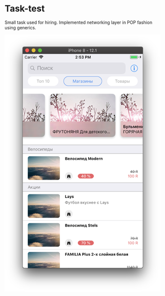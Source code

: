 # Task-test

Small task used for hiring. 
Implemented networking layer in POP fashion using generics. 

![Screenshot](Screenshot.png)
